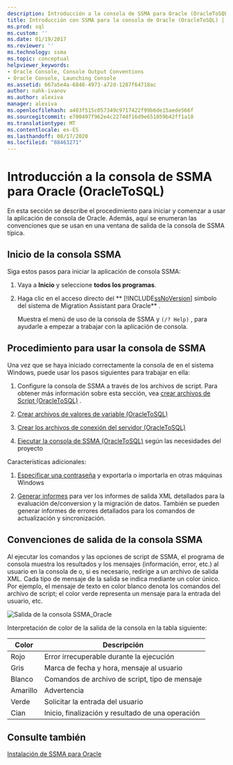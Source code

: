 ```yaml
---
description: Introducción a la consola de SSMA para Oracle (OracleToSQL)
title: Introducción con SSMA para la consola de Oracle (OracleToSQL) | Microsoft Docs
ms.prod: sql
ms.custom: ''
ms.date: 01/19/2017
ms.reviewer: ''
ms.technology: ssma
ms.topic: conceptual
helpviewer_keywords:
- Oracle Console, Console Output Conventions
- Oracle Console, Launching Console
ms.assetid: 667a5e4a-6848-4973-a72d-1287f64718ac
author: nahk-ivanov
ms.author: alexiva
manager: alexiva
ms.openlocfilehash: a403f515c057349c9717422f99b6de15aede566f
ms.sourcegitcommit: e700497f962e4c2274df16d9e651059b42ff1a10
ms.translationtype: MT
ms.contentlocale: es-ES
ms.lasthandoff: 08/17/2020
ms.locfileid: "88463271"
---
```

# <a name="getting-started-with-ssma--for-oracle-console-oracletosql"></a>Introducción a la consola de SSMA para Oracle (OracleToSQL)
En esta sección se describe el procedimiento para iniciar y comenzar a usar la aplicación de consola de Oracle. Además, aquí se enumeran las convenciones que se usan en una ventana de salida de la consola de SSMA típica.  
  
## <a name="launching-ssma-console"></a>Inicio de la consola SSMA  
Siga estos pasos para iniciar la aplicación de consola SSMA:  
  
1.  Vaya a **Inicio** y seleccione **todos los programas**.  
  
2.  Haga clic en el acceso directo del ** [!INCLUDE[ssNoVersion](../../includes/ssnoversion-md.md)] símbolo del sistema de Migration Assistant para Oracle** .  
  
    Muestra el menú de uso de la consola de SSMA y `(/? Help)` , para ayudarle a empezar a trabajar con la aplicación de consola.  
  
## <a name="procedure-for-using-the-ssma-console"></a>Procedimiento para usar la consola de SSMA  
Una vez que se haya iniciado correctamente la consola de en el sistema Windows, puede usar los pasos siguientes para trabajar en ella:  
  
1.  Configure la consola de SSMA a través de los archivos de script. Para obtener más información sobre esta sección, vea [crear archivos de Script &#40;OracleToSQL&#41;](../../ssma/oracle/creating-script-files-oracletosql.md) .  
  
2.  [Crear archivos de valores de variable &#40;OracleToSQL&#41;](../../ssma/oracle/creating-variable-value-files-oracletosql.md)  
  
3.  [Crear los archivos de conexión del servidor &#40;OracleToSQL&#41;](../../ssma/oracle/creating-the-server-connection-files-oracletosql.md)  
  
4.  [Ejecutar la consola de SSMA &#40;OracleToSQL&#41;](../../ssma/oracle/executing-the-ssma-console-oracletosql.md) según las necesidades del proyecto  
  
Características adicionales:  
  
1.  [Especificar una contraseña](managing-passwords-oracletosql.md) y exportarla o importarla en otras máquinas Windows  
  
2.  [Generar informes](generating-reports-oracletosql.md) para ver los informes de salida XML detallados para la evaluación de/conversion y la migración de datos. También se pueden generar informes de errores detallados para los comandos de actualización y sincronización.  
  
## <a name="ssma-console-output-conventions"></a>Convenciones de salida de la consola SSMA  
Al ejecutar los comandos y las opciones de script de SSMA, el programa de consola muestra los resultados y los mensajes (información, error, etc.) al usuario en la consola de o, si es necesario, redirige a un archivo de salida XML. Cada tipo de mensaje de la salida se indica mediante un color único. Por ejemplo, el mensaje de texto en color blanco denota los comandos del archivo de script; el color verde representa un mensaje para la entrada del usuario, etc.  
  
![Salida de la consola SSMA_Oracle](../../ssma/db2/media/ssmaconsoleoutput_oracle.jpg "Salida de la consola SSMA_Oracle")  
  
Interpretación de color de la salida de la consola en la tabla siguiente:  
  
|Color|Descripción|  
|---------|---------------|  
|Rojo|Error irrecuperable durante la ejecución|  
|Gris|Marca de fecha y hora, mensaje al usuario|  
|Blanco|Comandos de archivo de script, tipo de mensaje|  
|Amarillo|Advertencia|  
|Verde|Solicitar la entrada del usuario|  
|Cian|Inicio, finalización y resultado de una operación|  
  
## <a name="see-also"></a>Consulte también  
[Instalación de SSMA para Oracle](installing-ssma-for-oracle-oracletosql.md)  
  
